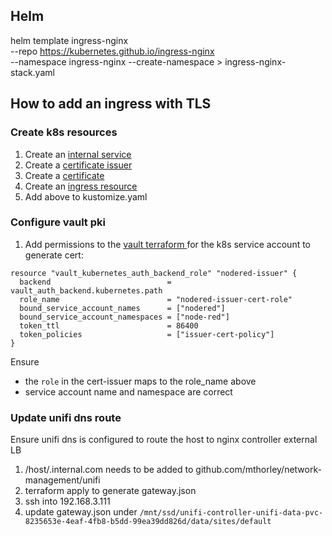 ## Helm 

helm template ingress-nginx \
  --repo https://kubernetes.github.io/ingress-nginx \
  --namespace ingress-nginx --create-namespace > ingress-nginx-stack.yaml

## How to add an ingress with TLS

### Create k8s resources
1. Create an [internal service](/apps/common/node-red/service.yaml)
2. Create a [certificate issuer](/apps/common/node-red/cert-issuer.yaml)
3. Create a [certificate](/apps/common/node-red/cert.yaml)
4. Create an [ingress resource](/apps/common/node-red/ingress.yaml)
5. Add above to kustomize.yaml

### Configure vault pki
1. Add permissions to the [vault terraform ](/setup/vault/pki.tf) for the k8s service account to generate cert:

```
resource "vault_kubernetes_auth_backend_role" "nodered-issuer" {
  backend                          = vault_auth_backend.kubernetes.path
  role_name                        = "nodered-issuer-cert-role"
  bound_service_account_names      = ["nodered"]
  bound_service_account_namespaces = ["node-red"]
  token_ttl                        = 86400
  token_policies                   = ["issuer-cert-policy"]
}
```

Ensure 
 - the ```role``` in the cert-issuer maps to the role_name above
 - service account name and namespace are correct

 ### Update unifi dns route 
 
 Ensure unifi dns is configured to route the host to nginx controller external LB

 1. /host/.internal.com needs to be added to github.com/mthorley/network-management/unifi
 2. terraform apply to generate gateway.json
 3. ssh into 192.168.3.111 
 4. update gateway.json under ```/mnt/ssd/unifi-controller-unifi-data-pvc-8235653e-4eaf-4fb8-b5dd-99ea39dd826d/data/sites/default```
